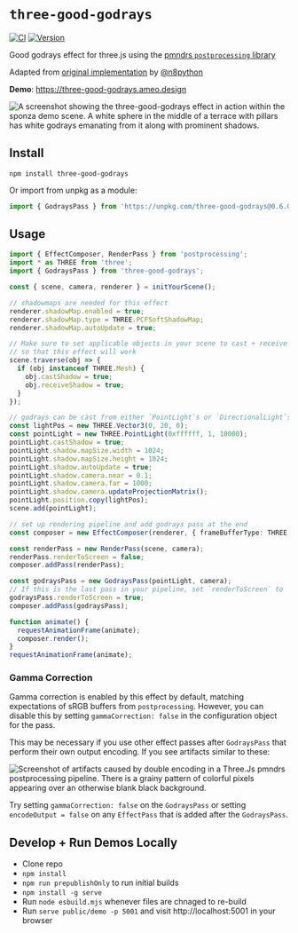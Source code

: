 # `three-good-godrays`

[![CI](https://github.com/ameobea/three-good-godrays/actions/workflows/cd.yml/badge.svg)](https://github.com/ameobea/three-good-godrays/actions/workflows/ci.yml)
[![Version](https://badgen.net/npm/v/three-good-godrays?color=green)](https://www.npmjs.com/package/three-good-godrays)

Good godrays effect for three.js using the [pmndrs `postprocessing` library](https://github.com/pmndrs/postprocessing)

Adapted from [original implementation](https://github.com/n8python/goodGodRays) by [@n8python](https://github.com/n8python)

**Demo**: <https://three-good-godrays.ameo.design>

![A screenshot showing the three-good-godrays effect in action within the sponza demo scene. A white sphere in the middle of a terrace with pillars has white godrays emanating from it along with prominent shadows.](https://ameo.link/u/al8.jpg)

## Install

`npm install three-good-godrays`

Or import from unpkg as a module:

```ts
import { GodraysPass } from 'https://unpkg.com/three-good-godrays@0.6.0/build/three-good-godrays.esm.js';
```

## Usage

```ts
import { EffectComposer, RenderPass } from 'postprocessing';
import * as THREE from 'three';
import { GodraysPass } from 'three-good-godrays';

const { scene, camera, renderer } = initYourScene();

// shadowmaps are needed for this effect
renderer.shadowMap.enabled = true;
renderer.shadowMap.type = THREE.PCFSoftShadowMap;
renderer.shadowMap.autoUpdate = true;

// Make sure to set applicable objects in your scene to cast + receive shadows
// so that this effect will work
scene.traverse(obj => {
  if (obj instanceof THREE.Mesh) {
    obj.castShadow = true;
    obj.receiveShadow = true;
  }
});

// godrays can be cast from either `PointLight`s or `DirectionalLight`s
const lightPos = new THREE.Vector3(0, 20, 0);
const pointLight = new THREE.PointLight(0xffffff, 1, 10000);
pointLight.castShadow = true;
pointLight.shadow.mapSize.width = 1024;
pointLight.shadow.mapSize.height = 1024;
pointLight.shadow.autoUpdate = true;
pointLight.shadow.camera.near = 0.1;
pointLight.shadow.camera.far = 1000;
pointLight.shadow.camera.updateProjectionMatrix();
pointLight.position.copy(lightPos);
scene.add(pointLight);

// set up rendering pipeline and add godrays pass at the end
const composer = new EffectComposer(renderer, { frameBufferType: THREE.HalfFloatType });

const renderPass = new RenderPass(scene, camera);
renderPass.renderToScreen = false;
composer.addPass(renderPass);

const godraysPass = new GodraysPass(pointLight, camera);
// If this is the last pass in your pipeline, set `renderToScreen` to `true`
godraysPass.renderToScreen = true;
composer.addPass(godraysPass);

function animate() {
  requestAnimationFrame(animate);
  composer.render();
}
requestAnimationFrame(animate);
```

### Gamma Correction

Gamma correction is enabled by this effect by default, matching expectations of sRGB buffers from `postprocessing`. However, you can disable this by setting `gammaCorrection: false` in the configuration object for the pass.

This may be necessary if you use other effect passes after `GodraysPass` that perform their own output encoding. If you see artifacts similar to these:

![Screenshot of artifacts caused by double encoding in a Three.Js pmndrs postprocessing pipeline.  There is a grainy pattern of colorful pixels appearing over an otherwise blank black background.](https://i.ameo.link/bto.png)

Try setting `gammaCorrection: false` on the `GodraysPass` or setting `encodeOutput = false` on any `EffectPass` that is added after the `GodraysPass`.

## Develop + Run Demos Locally

- Clone repo
- `npm install`
- `npm run prepublishOnly` to run initial builds
- `npm install -g serve`
- Run `node esbuild.mjs` whenever files are chnaged to re-build
- Run `serve public/demo -p 5001` and visit http://localhost:5001 in your browser
